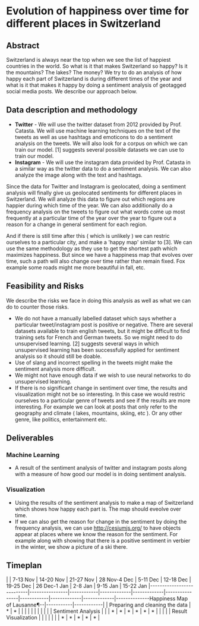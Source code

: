 # Evolution of happiness over time for different places in Switzerland

## Abstract
Switzerland is always near the top when we see the list of happiest countries in the world. So what is it that makes Switzerland so happy? Is it the mountains? The lakes? The money? We try to do an analysis of how happy each part of Switzerland is during different times of the year and what is it that makes it happy by doing a sentiment analysis of geotagged social media posts. We describe our approach below.

## Data description and methodology
* **Twitter** - We will use the twitter dataset from 2012 provided by Prof. Catasta. We will use machine learning techniques on the text of the tweets as well as use hashtags and emoticons to do a sentiment analysis on the tweets. We will also look for a corpus on which we can train our model. [1] suggests several possible datasets we can use to train our model.
* **Instagram** -  We will use the instagram data provided by Prof. Catasta in a similar way as the twitter data to do a sentiment analysis. We can also analyze the image along with the text and hashtags.

Since the data for Twitter and Instagram is geolocated, doing a sentiment analysis will finally give us geolocated sentiments for different places in Switzerland. We will analyze this data to figure out which regions are happier during which time of the year. We can also additionally do a frequency analysis on the tweets to figure out what words come up most frequently at a particular time of the year over the year to figure out a reason for a change in general sentiment for each region.

And if there is still time after this ( which is unlikely ) we can restric ourselves to a particular city, and make a 'happy map' similar to [3]. We can use the same methodology as they use to get the shortest path which maximizes happiness. But since we have a happiness map that evolves over time, such a path will also change over time rather than remain fixed. Fox example some roads might me more beautiful in fall, etc.

## Feasibility and Risks
We describe the risks we face in doing this analysis as well as what we can do to counter those risks.
* We do not have a manually labelled dataset which says whether a particular tweet/instagram post is positive or negative. There are several datasets available to train english tweets, but it might be difficult to find training sets for French and German tweets. So we might need to do unsupervised learning. [2] suggests several ways in which unsupervised learning has been successfully applied for sentiment analysis so it should still be doable.
* Use of slang and incorrect spelling in the tweets might make the sentiment analysis more difficult.
* We might not have enough data if we wish to use neural networks to do unsupervised learning.
* If there is no significant change in sentiment over time, the results and visualization might not be so interesting. In this case we would restric ourselves to a particular genre of tweets and see if the results are more interesting. For example we can look at posts that only refer to the geography and climate ( lakes, mountains, skiing, etc ). Or any other genre, like politics, entertainment etc.

## Deliverables
### Machine Learning
* A result of the sentiment analysis of twitter and instagram posts along with a measure of how good our model is in doing sentiment analysis.
### Visualization
* Using the results of the sentiment analysis to make a map of Switzerland which shows how happy each part is. The map should eveolve over time.
* If we can also get the reason for change in the sentiment by doing the frequency analysis, we can use http://cesiumjs.org/ to have objects appear at places where we know the reason for the sentiment. For example along with showing that there is a positive sentiment in verbier in the winter, we show a picture of a ski there.

## Timeplan

|                       | 7-13 Nov  | 14-20 Nov | 21-27 Nov | 28 Nov-4 Dec | 5-11 Dec | 12-18 Dec | 19-25 Dec | 26 Dec-1 Jan | 2-8 Jan | 9-15 Jan | 15-22 Jan
|---------------------------|----------------|------------|-------------|-------------|----------------|------------|-------------|-------------|--------------Happiness Map of Lausanne¶--|-----------|------------|
| Preparing and cleaning the data |        *        |     *       |              |             |                |            |             |             |                |           |            |
| Sentiment Analysis           |                |            |      *       |      *       |       *         |   *        |    *      |      *       |            |       |            |
| Result Visualization      |                |            |             |             |                |            |       *      |       *      |       *         |     *      |      *     |

